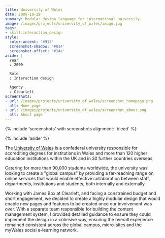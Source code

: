 ```yaml
---
title: University of Wales
date: 2009-10-29
summary: Modular design language for international university.
image: /images/projects/university_of_wales/image.jpg
tags:
- skill:interaction_design
style:
  color-accent: '#913'
  screenshot-shadow: '#014'
  screenshot-offset: '#14a'
aside: |
  Year
  : 2009

  Role
  : Interaction design

  Agency
  : Clearleft
screenshots:
- url: /images/projects/university_of_wales/screenshot_homepage.png
  alt: Home page
- url: /images/projects/university_of_wales/screenshot_about.png
  alt: About page
---
```

{% include 'screenshots' with screenshots
  alignment: 'bleed'
%}

{% include 'aside' %}

The [University of Wales][1] is a confederal university responsible for accrediting degrees for institutions in Wales and more than 120 higher education institutions within the UK and in 30 further countries overseas.

Catering for more than 90,000 students worldwide, the university was looking to create a "global campus" by providing a far-reaching range on online services that would enable effective collaboration between staff, departments, institutions and students, both internally and externally.

Working with James Box at Clearleft, and facing a constrained budget and short engagement, we decided to create a highly modular design that would enable new pages and features to be created once our involvement was over. With a separate team responsible for building the content management system, I provided detailed guidance to ensure they could implement the design in a cohesive way, ensuring the overall experience remained consistent across the global campus, micro-sites and the myWales social e-learning network.

[1]: https://www.wales.ac.uk
